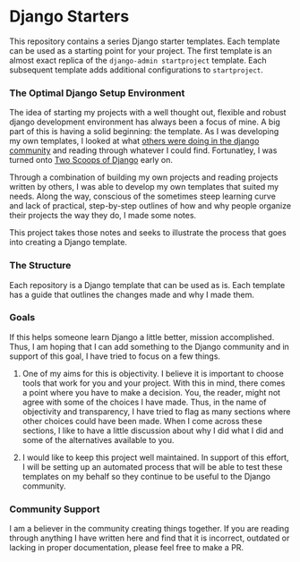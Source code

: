 # Django Starters

This repository contains a series Django starter templates.  Each template can be used as a starting point for your project.  The first template is an almost exact replica of the `django-admin startproject` template.  Each subsequent template adds additional configurations to `startproject`.  

### The Optimal Django Setup Environment

The idea of starting my projects with a well thought out, flexible and robust django development environment has always been a focus of mine.  A big part of this is having a solid beginning:  the template.  As I was developing my own templates, I looked at what <a href="https://www.djangopackages.com/grids/g/project-templates/" target="_blank">others were doing in the django community</a> and  reading through whatever I could find.  Fortunatley, I was turned onto  <a href="https://www.twoscoopspress.com/products/two-scoops-of-django-1-8" target="_blank"> Two Scoops of Django</a> early on.  

Through a combination of building my own projects and reading projects written by others, I was able to develop my own templates that suited my needs.  Along the way, conscious of the sometimes steep learning curve and lack of practical, step-by-step outlines of how and why people organize their projects the way they do, I made some notes.     

This project takes those notes and seeks to illustrate the process that goes into creating a Django template.   

### The Structure

Each repository is a Django template that can be used as is.  Each template has a guide that outlines the changes made and why I made them.  

### Goals

If this helps someone learn Django a little better, mission accomplished.  Thus, I am hoping that I can add something to the Django community and in support of this goal, I have tried to focus on a few things.

1.  One of my aims for this is objectivity.  I believe it is important to choose tools that work for you and your project.  With this in mind, there comes a point where you have to make a decision.  You, the reader, might not agree with some of the choices I have made.  Thus, in the name of objectivity and transparency, I have tried to flag as many sections where other choices could have been made.  When I come across these sections, I like to have a little discussion about why I did what I did and some of the alternatives available to you.

2.  I would like to keep this project well maintained.  In support of this effort, I will be setting up an automated process that will be able to test these templates on my behalf so they continue to be useful to the Django community.    

### Community Support

I am a believer in the community creating things together.  If you are reading through anything I have written here and find that it is incorrect, outdated or lacking in proper documentation, please feel free to make a PR.





